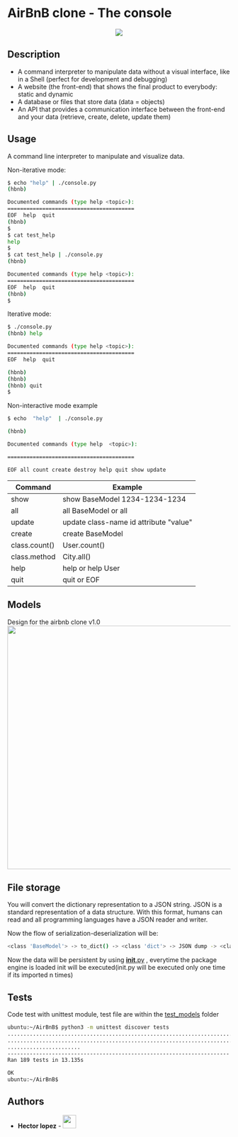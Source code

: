 # AirBnB clone - The console

  

<p align="center">
<img src="https://camo.githubusercontent.com/8d76bb2b9f2eeeb22ba9236805e758b58eb7fdc4/68747470733a2f2f696d6775722e636f6d2f4f696c457358562e706e67">

</p>

  

## Description

-   A command interpreter to manipulate data without a visual interface, like in a Shell (perfect for development and debugging)
-   A website (the front-end) that shows the final product to everybody: static and dynamic
-   A database or files that store data (data = objects)
-   An API that provides a communication interface between the front-end and your data (retrieve, create, delete, update them)

  

## Usage
A command line interpreter to manipulate and visualize data.

Non-iterative mode:
 ```bash 
$ echo "help" | ./console.py
(hbnb)

Documented commands (type help <topic>):
========================================
EOF  help  quit
(hbnb) 
$
$ cat test_help
help
$
$ cat test_help | ./console.py
(hbnb)

Documented commands (type help <topic>):
========================================
EOF  help  quit
(hbnb) 
$
```
Iterative mode:
 ```bash
$ ./console.py
(hbnb) help

Documented commands (type help <topic>):
========================================
EOF  help  quit

(hbnb) 
(hbnb) 
(hbnb) quit
$
```



Non-interactive mode example
```bash
$ echo  "help"  | ./console.py

(hbnb)

Documented commands (type help  <topic>):

========================================

EOF all count create destroy help quit show update

```

 | Command | Example|
 | ------ | ------ |
 |show |show BaseModel 1234-1234-1234|
 |all| all BaseModel or all|
 |update| update class-name id attribute "value"|
 |create| create BaseModel|
 |class.count()|User.count()|
 |class.method|City.all() |
 |help| help or help User|
 |quit|quit or EOF|
## Models
Design for the airbnb clone v1.0
<img src="https://s3.amazonaws.com/intranet-projects-files/holbertonschool-higher-level_programming+/289/AirBnb_DB_diagramm.jpg" height=550 width = 1000>

 

## File storage

  

 You will convert the dictionary representation to a JSON string. JSON is a standard representation of a data structure. With this format, humans can read and all programming languages have a JSON reader and writer.

Now the flow of serialization-deserialization will be:
```bash
<class 'BaseModel'> -> to_dict() -> <class 'dict'> -> JSON dump -> <class 'str'> -> FILE -> <class 'str'> -> JSON load -> <class 'dict'> -> <class 'BaseModel'>
```
Now the data will be persistent by using [__init__.py](./models/) , everytime the package engine is loaded init will be executed(init.py will be executed only one time if its imported n times)

  

## Tests
Code test with unittest module, test file are within the [test_models](./tests/test_models/)  folder
 ```bash 
ubuntu:~/AirBnB$ python3 -m unittest discover tests
...................................................................................
...................................................................................
.......................
----------------------------------------------------------------------
Ran 189 tests in 13.135s

OK
ubuntu:~/AirBnB$
```

  

## Authors

  

*  **Hector lopez**  -    [<img src = "https://image.flaticon.com/icons/svg/25/25231.svg" width="30" height="30">](https://github.com/hectorlopezv)
